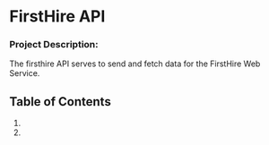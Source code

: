 # FirstHire API
### Project Description:
The firsthire API serves to send and fetch data for the FirstHire Web Service.

## Table of Contents
1. 
2. 